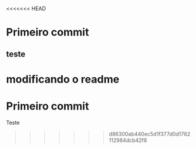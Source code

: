 <<<<<<< HEAD
# Primeiro commit
## teste
modificando o readme
=======
# Primeiro commit #
Teste
>>>>>>> d86300ab440ec5d1f377d0d1762112984dcb42f8
